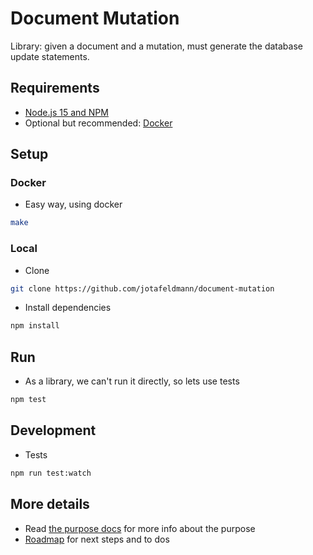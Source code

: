 # Document Mutation

Library: given a document and a mutation, must generate the database update statements.

## Requirements

- [Node.js 15 and NPM](https://nodejs.org/en/download/)
- Optional but recommended: [Docker](https://docs.docker.com/get-docker/)

## Setup

### Docker

- Easy way, using docker

```bash
make
```

### Local

- Clone

```bash
git clone https://github.com/jotafeldmann/document-mutation
```

- Install dependencies

```bash
npm install
```

## Run

- As a library, we can't run it directly, so lets use tests

```bash
npm test
```

## Development

- Tests

```bash
npm run test:watch
```

## More details

- Read [the purpose docs](./docs/purpose.md) for more info about the purpose
- [Roadmap](./docs/roadmap.md) for next steps and to dos
